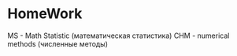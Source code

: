 # HomeWork
MS - Math Statistic (математическая статистика)
CHM - numerical methods (численные методы)
